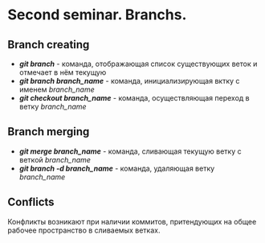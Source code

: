 # Second seminar. Branchs.

## Branch creating

* __*git branch*__ - команда, отображающая список существующих веток и отмечает в нём текущую 
* __*git branch branch_name*__ - команда, инициализирующая вктку с именем *branch_name* 
* __*git checkout branch_name*__ - команда, осуществляющая переход в ветку *branch_name*

## Branch merging

* __*git merge branch_name*__ - команда, сливающая текущую ветку с веткой *branch_name*
* __*git branch -d branch_name*__ - команда, удаляющая ветку *branch_name* 

## Conflicts

Конфликты возникают при наличии коммитов, притендующих на общее рабочее пространство в сливаемых ветках. 